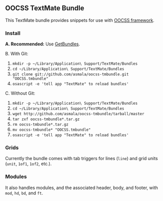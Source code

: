 ## OOCSS TextMate Bundle

This TextMate bundle provides snippets for use with [OOCSS framework](http://wiki.github.com/stubbornella/oocss).

### Install

**A. Recommended:** Use [GetBundles](http://svn.textmate.org/trunk/Review/Bundles/GetBundles.tmbundle/).

B. With Git:

1. `mkdir -p ~/Library/Application\ Support/TextMate/Bundles`
2. `cd ~/Library/Application\ Support/TextMate/Bundles`
3. `git clone git://github.com/asmala/oocss-tmbundle.git "OOCSS.tmbundle"`
4. `osascript -e 'tell app "TextMate" to reload bundles'`

C. Without Git:

1. `mkdir -p ~/Library/Application\ Support/TextMate/Bundles`
2. `cd ~/Library/Application\ Support/TextMate/Bundles`
3. `wget http://github.com/asmala/oocss-tmbundle/tarball/master`
4. `tar zxf oocss-tmbundle*.tar.gz`
5. `rm oocss-tmbundle*.tar.gz`
6. `mv oocss-tmbundle* "OOCSS.tmbundle"`
7. `osascript -e 'tell app "TextMate" to reload bundles'`

### Grids

Currently the bundle comes with tab triggers for lines (`line`) and grid units (`unit`, `1of1`, `1of2`, etc.).

### Modules

It also handles modules, and the associated header, body, and footer, with `mod`, `hd`, `bd`, and `ft`.